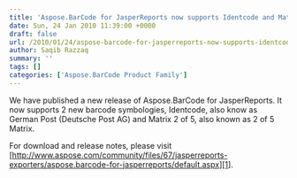 ```yaml
---
title: 'Aspose.BarCode for JasperReports now supports Identcode and Matrix 2 of 5 symbologies'
date: Sun, 24 Jan 2010 11:39:00 +0000
draft: false
url: /2010/01/24/aspose-barcode-for-jasperreports-now-supports-identcode-and-matrix-2-of-5-symbologies/
author: Saqib Razzaq
summary: ''
tags: []
categories: ['Aspose.BarCode Product Family']
---
```


We have published a new release of Aspose.BarCode for JasperReports. It now supports 2 new barcode symbologies, Identcode, also know as German Post (Deutsche Post AG) and Matrix 2 of 5, also known as 2 of 5 Matrix.  
  
For download and release notes, please visit [http://www.aspose.com/community/files/67/jasperreports-exporters/aspose.barcode-for-jasperreports/default.aspx][1].




[1]: http://www.aspose.com/community/files/67/jasperreports-exporters/aspose.barcode-for-jasperreports/default.aspx




